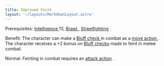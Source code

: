 ```yaml
---
title: Improved Feint
layout: '~/layouts/MarkdownLayout.astro'
---
```

Prerequisites: [ Intelligence ](/modern.d20.srd/basics/ability.scores) 13, [Brawl ](/modern.d20.srd/feats/brawl) , [ Streetfighting](/modern.d20.srd/feats/streetfighting) .

Benefit: The character can make a [ Bluff ](/modern.d20.srd/skills/bluff) [check ](/modern.d20.srd/skills/skill.basics) in combat as a [ move action ](/modern.d20.srd/combat/move.actions) . The character receives a +2
bonus on [ Bluff ](/modern.d20.srd/skills/bluff) [ checks](/modern.d20.srd/skills/skill.basics) made to feint in melee
combat.

Normal: Feinting in combat requires an [ attack action](/modern.d20.srd/combat/attack.actions) .

